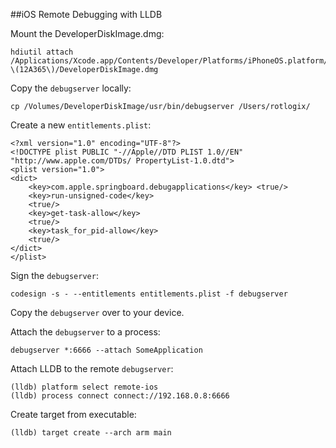##iOS Remote Debugging with LLDB

Mount the DeveloperDiskImage.dmg:
```
hdiutil attach /Applications/Xcode.app/Contents/Developer/Platforms/iPhoneOS.platform/DeviceSupport/8.0\ \(12A365\)/DeveloperDiskImage.dmg
```

Copy the ```debugserver``` locally: 
```
cp /Volumes/DeveloperDiskImage/usr/bin/debugserver /Users/rotlogix/
```

Create a new ```entitlements.plist```:
```
<?xml version="1.0" encoding="UTF-8"?>
<!DOCTYPE plist PUBLIC "-//Apple//DTD PLIST 1.0//EN" "http://www.apple.com/DTDs/ PropertyList-1.0.dtd">
<plist version="1.0">
<dict>
    <key>com.apple.springboard.debugapplications</key> <true/>
    <key>run-unsigned-code</key>
    <true/>
    <key>get-task-allow</key>
    <true/>
    <key>task_for_pid-allow</key>
    <true/>
</dict>
</plist>
```

Sign the ```debugserver```:
```
codesign -s - --entitlements entitlements.plist -f debugserver
```

Copy the ```debugserver``` over to your device.

Attach the ```debugserver``` to a process:
```
debugserver *:6666 --attach SomeApplication
```

Attach LLDB to the remote ```debugserver```:
```
(lldb) platform select remote-ios
(lldb) process connect connect://192.168.0.8:6666
```

Create target from executable:
```
(lldb) target create --arch arm main
```
